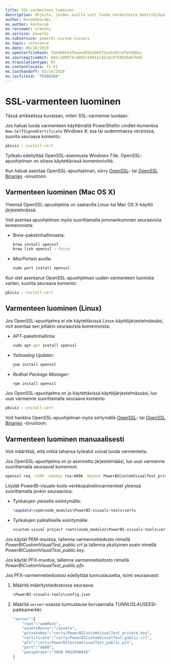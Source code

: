 ```yaml
---
title: SSL-varmenteen luominen
description: Ohjeita, joiden avulla voit luoda varmenteita kehittäjäpalvelimelle manuaalisesti
author: KesemSharabi
ms.author: kesharab
ms.reviewer: sranins
ms.service: powerbi
ms.subservice: powerbi-custom-visuals
ms.topic: reference
ms.date: 06/18/2019
ms.openlocfilehash: fab40863d7beae4892a56975aa5e92c4fe5486ac
ms.sourcegitcommit: 6bbc3d0073ca605c50911c162dc9f58926db7b66
ms.translationtype: HT
ms.contentlocale: fi-FI
ms.lasthandoff: 03/14/2020
ms.locfileid: "79380268"
---
```

# <a name="create-an-ssl-certificate"></a>SSL-varmenteen luominen

Tässä artikkelissa kuvataan, miten SSL-varmenne luodaan.

Jos haluat luoda varmenteen käyttämällä PowerShellin cmdlet-komentoa `New-SelfSignedCertificate` Windows 8: ssa tai uudemmassa versiossa, suorita seuraava komento:

```cmd
pbiviz --install-cert
```

Työkalu edellyttää OpenSSL-asennusta Windows 7:lle. OpenSSL-apuohjelman on oltava käytettävissä komentoriviltä.

Kun haluat asentaa OpenSSL-apuohjelman, siirry [OpenSSL](https://www.openssl.org)- tai [OpenSSL Binaries](https://wiki.openssl.org/index.php/Binaries) -sivustoon.

## <a name="create-a-certificate-mac-os-x"></a>Varmenteen luominen (Mac OS X)

Yleensä OpenSSL-apuohjelma on saatavilla Linux-tai Mac OS X-käyttö järjestelmässä.

Voit asentaa apuohjelman myös suorittamalla jommankumman seuraavista komennoista:

* *Brew*-paketinhallinnasta:

    ```cmd
    brew install openssl
    brew link openssl --force
    ```

* *MacPortsin* avulla:

    ```cmd
    sudo port install openssl
    ```

Kun olet asentanut OpenSSL-apuohjelman uuden varmenteen luomista varten, suorita seuraava komento:

```cmd
pbiviz --install-cert
```

## <a name="create-a-certificate-linux"></a>Varmenteen luominen (Linux)

Jos OpenSSL-apuohjelma ei ole käytettävissä Linux-käyttöjärjestelmässäsi, voit asentaa sen jollakin seuraavista komennoista:

* *APT*-paketinhallinta:

    ```cmd
    sudo apt-get install openssl
    ```

* *Yellowdog Updater*:

    ```cmd
    yum install openssl
    ```

* *Redhat Package Manager*:

    ```cmd
    rpm install openssl
    ```

Jos OpenSSL-apuohjelma on jo käytettävissä käyttöjärjestelmässäsi, luo uusi varmenne suorittamalla seuraava komento:

```cmd
pbiviz --install-cert
```

Voit hankkia OpenSSL-apuohjelman myös siirtymällä [OpenSSL](https://www.openssl.org)- tai [OpenSSL Binaries](https://wiki.openssl.org/index.php/Binaries) -sivustoon.

## <a name="generate-the-certificate-manually"></a>Varmenteen luominen manuaalisesti

Voit määrittää, että mitkä tahansa työkalut voivat luoda varmenteita.

Jos OpenSSL-apuohjelma on jo asennettu järjestelmääsi, luo uusi varmenne suorittamalla seuraavat komennot:

```cmd
openssl req -x509 -newkey rsa:4096 -keyout PowerBICustomVisualTest_private.key -out PowerBICustomVisualTest_public.crt -days 365
```

Löydät PowerBI-visuals-tools-verkkopalvelinvarmenteet yleensä suorittamalla jonkin seuraavista:

* Työkalujen yleiselle esiintymälle:

    ```cmd
    %appdata%\npm\node_modules\PowerBI-visuals-tools\certs
    ```

* Työkalujen paikalliselle esiintymälle:

    ```cmd
    <custom visual project root>\node_modules\PowerBI-visuals-tools\certs
    ```

Jos käytät PEM-muotoa, tallenna varmennetiedosto nimellä *PowerBICustomVisualTest_public.crt* ja tallenna yksityinen avain nimellä *PowerBICustomVisualTest_public.key*.

Jos käytät PFX-muotoa, tallenna varmennetiedosto nimellä *PowerBICustomVisualTest_public.pfx*.

Jos PFX-varmennetiedostosi edellyttää tunnuslausetta, toimi seuraavasti:
1. Määritä määritystiedostossa seuraava:

    ```cmd
    \PowerBI-visuals-tools\config.json
    ```

1. Määritä `server`-osassa tunnuslause korvaamalla *TUNNUSLAUSEESI*-paikkamerkki:

    ```cmd
    "server":{
        "root":"webRoot",
        "assetsRoute":"/assets",
        "privateKey":"certs/PowerBICustomVisualTest_private.key",
        "certificate":"certs/PowerBICustomVisualTest_public.crt",
        "pfx":"certs/PowerBICustomVisualTest_public.pfx",
        "port":"8080",
        "passphrase":"YOUR PASSPHRASE"
    }
    ```